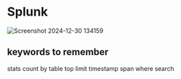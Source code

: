 # Splunk
![Screenshot 2024-12-30 134159](https://github.com/user-attachments/assets/e85c2db8-a032-4559-b1d6-581fece9f6ea)
## keywords to remember
stats count by
table
top limit
timestamp span
where
search
